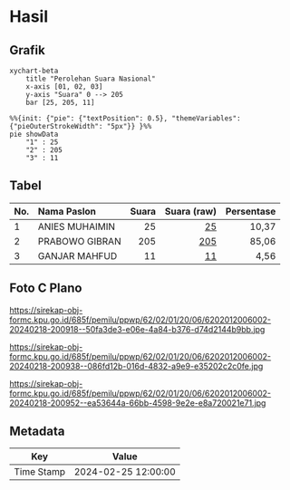 # Hasil

## Grafik

```mermaid
xychart-beta
    title "Perolehan Suara Nasional"
    x-axis [01, 02, 03]
    y-axis "Suara" 0 --> 205
    bar [25, 205, 11]
```

```mermaid
%%{init: {"pie": {"textPosition": 0.5}, "themeVariables": {"pieOuterStrokeWidth": "5px"}} }%%
pie showData
    "1" : 25
    "2" : 205
    "3" : 11
```

## Tabel

| No. | Nama Paslon    | Suara | Suara (raw) | Persentase |
|:--- |:-------------- | -----:| -----------:| ----------:|
| 1   | ANIES MUHAIMIN | 25    | [25][p-1]   | 10,37      |
| 2   | PRABOWO GIBRAN | 205   | [205][p-2]  | 85,06      |
| 3   | GANJAR MAHFUD  | 11    | [11][p-3]   | 4,56       |


[p-1]: https://github.com/gigit-pemilu/pemilu-2024/blob/main/pilpres/hitung-suara/sub/62-kalimantan-tengah/sub/02-kotawaringin-timur/sub/01-kota-besi/sub/2006-pamalian/sub/002-tps/sub/paslon-1.txt
[p-2]: https://github.com/gigit-pemilu/pemilu-2024/blob/main/pilpres/hitung-suara/sub/62-kalimantan-tengah/sub/02-kotawaringin-timur/sub/01-kota-besi/sub/2006-pamalian/sub/002-tps/sub/paslon-2.txt
[p-3]: https://github.com/gigit-pemilu/pemilu-2024/blob/main/pilpres/hitung-suara/sub/62-kalimantan-tengah/sub/02-kotawaringin-timur/sub/01-kota-besi/sub/2006-pamalian/sub/002-tps/sub/paslon-3.txt

## Foto C Plano

https://sirekap-obj-formc.kpu.go.id/685f/pemilu/ppwp/62/02/01/20/06/6202012006002-20240218-200918--50fa3de3-e06e-4a84-b376-d74d2144b9bb.jpg

https://sirekap-obj-formc.kpu.go.id/685f/pemilu/ppwp/62/02/01/20/06/6202012006002-20240218-200938--086fd12b-016d-4832-a9e9-e35202c2c0fe.jpg

https://sirekap-obj-formc.kpu.go.id/685f/pemilu/ppwp/62/02/01/20/06/6202012006002-20240218-200952--ea53644a-66bb-4598-9e2e-e8a720021e71.jpg


## Metadata

| Key        | Value               |
| ---------- | ------------------- |
| Time Stamp | 2024-02-25 12:00:00 |



